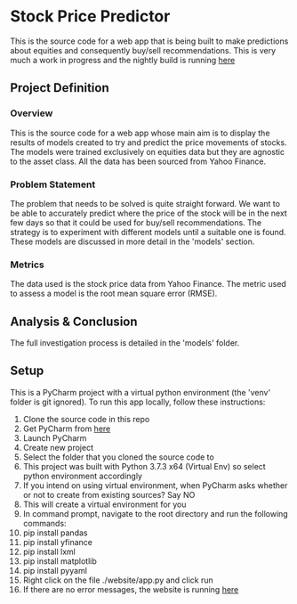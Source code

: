# Stock Price Predictor
This is the source code for a web app that is being built to make predictions about equities and consequently buy/sell recommendations. This is very much a work in progress and the nightly build is running <a href="http://159.65.28.124:3002/">here<a>

## Project Definition

### Overview
This is the source code for a web app whose main aim is to display the results of models created to try and predict the price movements of stocks. The models were trained exclusively on equities data but they are agnostic to the asset class. All the data has been sourced from Yahoo Finance.

### Problem Statement
The problem that needs to be solved is quite straight forward. We want to be able to accurately predict where the price of the stock will be in the next few days so that it could be used for buy/sell recommendations. The strategy is to experiment with different models until a suitable one is found. These models are discussed in more detail in the 'models' section.

### Metrics
The data used is the stock price data from Yahoo Finance. The metric used to assess a model is the root mean square error (RMSE).

## Analysis & Conclusion
The full investigation process is detailed in the 'models' folder.

## Setup
This is a PyCharm project with a virtual python environment (the 'venv' folder is git ignored). To run this app locally, follow these instructions:
<ol>
    <li>Clone the source code in this repo</li>
    <li>Get PyCharm from <a href="https://www.jetbrains.com/pycharm/download">here</a> </li>
    <li>Launch PyCharm</li>
    <li>Create new project</li>
    <li>Select the folder that you cloned the source code to</li>
    <li>This project was built with Python 3.7.3 x64 (Virtual Env) so select python environment accordingly</li>
    <li>If you intend on using virtual environment, when PyCharm asks whether or not to create from existing sources? Say NO</li>
    <li>This will create a virtual environment for you</li>
    <li>In command prompt, navigate to the root directory and run the following commands:</li>
    <li>pip install pandas</li>
    <li>pip install yfinance</li>
    <li>pip install lxml</li>
    <li>pip install matplotlib</li>
    <li>pip install pyyaml</li>
    <li>Right click on the file ./website/app.py and click run</li>
    <li>If there are no error messages, the website is running <a href="http://localhost:3001">here</a></li>
</ol>